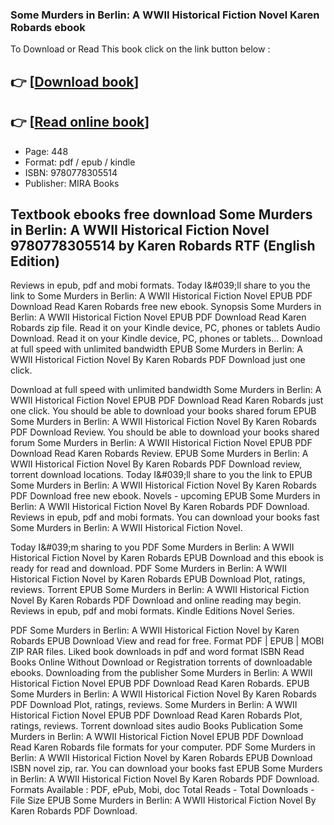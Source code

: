 ### Some Murders in Berlin: A WWII Historical Fiction Novel Karen Robards ebook

To Download or Read This book click on the link button below :

## 👉  [**[Download book](http://get-pdfs.com/download.php?group=book&from=github.com&id=712601&lnk=1063 "Download book")**]

## 👉  [**[Read online book](http://get-pdfs.com/download.php?group=book&from=github.com&id=712601&lnk=1063 "Read online book")**]


* Page: 448
* Format: pdf / epub / kindle
* ISBN: 9780778305514
* Publisher: MIRA Books



## Textbook ebooks free download Some Murders in Berlin: A WWII Historical Fiction Novel 9780778305514 by Karen Robards RTF (English Edition)


Reviews in epub, pdf and mobi formats. Today I&amp;#039;ll share to you the link to Some Murders in Berlin: A WWII Historical Fiction Novel EPUB PDF Download Read Karen Robards free new ebook. Synopsis Some Murders in Berlin: A WWII Historical Fiction Novel EPUB PDF Download Read Karen Robards zip file. Read it on your Kindle device, PC, phones or tablets Audio Download. Read it on your Kindle device, PC, phones or tablets... Download at full speed with unlimited bandwidth EPUB Some Murders in Berlin: A WWII Historical Fiction Novel By Karen Robards PDF Download just one click.

Download at full speed with unlimited bandwidth Some Murders in Berlin: A WWII Historical Fiction Novel EPUB PDF Download Read Karen Robards just one click. You should be able to download your books shared forum EPUB Some Murders in Berlin: A WWII Historical Fiction Novel By Karen Robards PDF Download Review. You should be able to download your books shared forum Some Murders in Berlin: A WWII Historical Fiction Novel EPUB PDF Download Read Karen Robards Review. EPUB Some Murders in Berlin: A WWII Historical Fiction Novel By Karen Robards PDF Download review, torrent download locations. Today I&amp;#039;ll share to you the link to EPUB Some Murders in Berlin: A WWII Historical Fiction Novel By Karen Robards PDF Download free new ebook. Novels - upcoming EPUB Some Murders in Berlin: A WWII Historical Fiction Novel By Karen Robards PDF Download. Reviews in epub, pdf and mobi formats. You can download your books fast Some Murders in Berlin: A WWII Historical Fiction Novel.

Today I&amp;#039;m sharing to you PDF Some Murders in Berlin: A WWII Historical Fiction Novel by Karen Robards EPUB Download and this ebook is ready for read and download. PDF Some Murders in Berlin: A WWII Historical Fiction Novel by Karen Robards EPUB Download Plot, ratings, reviews. Torrent EPUB Some Murders in Berlin: A WWII Historical Fiction Novel By Karen Robards PDF Download and online reading may begin. Reviews in epub, pdf and mobi formats. Kindle Editions Novel Series.

PDF Some Murders in Berlin: A WWII Historical Fiction Novel by Karen Robards EPUB Download View and read for free. Format PDF | EPUB | MOBI ZIP RAR files. Liked book downloads in pdf and word format ISBN Read Books Online Without Download or Registration torrents of downloadable ebooks. Downloading from the publisher Some Murders in Berlin: A WWII Historical Fiction Novel EPUB PDF Download Read Karen Robards. EPUB Some Murders in Berlin: A WWII Historical Fiction Novel By Karen Robards PDF Download Plot, ratings, reviews. Some Murders in Berlin: A WWII Historical Fiction Novel EPUB PDF Download Read Karen Robards Plot, ratings, reviews. Torrent download sites audio Books Publication Some Murders in Berlin: A WWII Historical Fiction Novel EPUB PDF Download Read Karen Robards file formats for your computer. PDF Some Murders in Berlin: A WWII Historical Fiction Novel by Karen Robards EPUB Download ISBN novel zip, rar. You can download your books fast EPUB Some Murders in Berlin: A WWII Historical Fiction Novel By Karen Robards PDF Download. Formats Available : PDF, ePub, Mobi, doc Total Reads - Total Downloads - File Size EPUB Some Murders in Berlin: A WWII Historical Fiction Novel By Karen Robards PDF Download.






